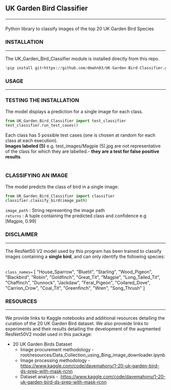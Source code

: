 ## UK Garden Bird Classifier <hr> 
 Python library to classify images of the top 20 UK Garden Bird Species </br>

### INSTALLATION <hr>
The UK_Garden_Bird_Classifier module is installed directly from this repo.

```python
!pip install git+https://github.com/dmahn83/UK-Garden-Bird-Classifier.git
```

### USAGE <hr>

### TESTING THE INSTALLATION
The model displays a prediction for a single image for each class.  

```python
from UK_Garden_Bird_Classifier import test_classifier
test_classifier.run_test_cases()
```

Each class has 5 possible test cases (one is chosen at random for each class at each execution).<br>
**Images labeled (5)** e.g. test_images/Magpie (5).jpg are not representative of the class for which they are labelled.- **they are a test for false positive results**.  <br><br> 

### CLASSIFYING AN IMAGE
The model predicts the class of bird in a single image:

```python
from UK_Garden_Bird_Classifier import classifier
classifier.classify_bird(image_path)
```
`image_path` : String representing the image path<br />
`returns` : A tuple containing the predicted class and confidence e.g  [Magpie, 0.99]<br />


### DISCLAIMER<hr>

The ResNet50 V2 model used by this program has been trained to classify images containing a **single bird**, and can only identify the following species:<br/><br/>

`class_names=`  [
    "House_Sparrow", "Bluetit", "Starling", "Wood_Pigeon", "Blackbird", "Robin", "Goldfinch", "Great_Tit",
    "Magpie", "Long_Tailed_Tit", "Chaffinch", "Dunnock", "Jackdaw", "Feral_Pigeon", "Collared_Dove",
    "Carrion_Crow", "Coal_Tit", "Greenfinch", "Wren", "Song_Thrush"
]

### RESOURCES<hr>

We provide links to Kaggle notebooks and additional resources detailing the curation of the 20 UK Garden Bird dataset.  We also proveide links to experiments and their results detailing the development of the augmented ResNet50V2 model used in this package:

- 20 UK Garden Birds Dataset
  - Image procurement methodology - root/resources/Data_Collection_using_Bing_image_downloader.ipynb
  - Image processing methodology - https://www.kaggle.com/code/davemahony/1-20-uk-garden-bird-ds-prep-with-mask-rcnn  
  - Dataset analysis - .https://www.kaggle.com/code/davemahony/1-20-uk-garden-bird-ds-prep-with-mask-rcnn 
